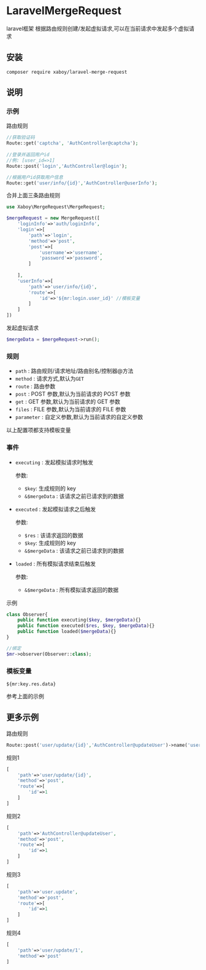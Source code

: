 # LaravelMergeRequest
laravel框架 根据路由规则创建/发起虚拟请求,可以在当前请求中发起多个虚拟请求


## 安装
`composer require xaboy/laravel-merge-request`

## 说明

### 示例

路由规则
```php
//获取验证码
Route::get('captcha', 'AuthController@captcha');
 
//登录并返回用户id
//例: [user_id=>1]
Route::post('login','AuthController@login'); 

//根据用户id获取用户信息
Route::get('user/info/{id}','AuthController@userInfo'); 
```
合并上面三条路由规则
```php
use Xaboy\MergeRequest\MergeRequest;

$mergeRequest = new MergeRequest([
    'loginInfo'=>'auth/loginInfo',
    'login'=>[
        'path'=>'login',
        'method'=>'post',
        'post'=>[
            'username'=>'username',
            'password'=>'password',
        ]
    
    ],
    'userInfo'=>[
        'path'=>'user/info/{id}',
        'route'=>[
            'id'=>'${mr:login.user_id}' //模板变量
        ]
    ]
])
```
发起虚拟请求
```php
$mergeData = $mergeRequest->run();
```

### 规则

- `path` : 路由规则/请求地址/路由别名/控制器@方法
- `method` : 请求方式,默认为`GET`
- `route` : 路由参数
- `post` : POST 参数,默认为当前请求的 POST 参数
- `get` : GET 参数,默认为当前请求的 GET 参数
- `files` : FILE 参数,默认为当前请求的 FILE 参数
- `parameter` : 自定义参数,默认为当前请求的自定义参数

以上配置项都支持模板变量

### 事件

- `executing` : 发起模拟请求时触发
  
  参数: 
  - `$key`: 生成规则的 key
  - `&$mergeData` : 该请求之前已请求到的数据

- `executed` : 发起模拟请求之后触发
  
  参数: 
  - `$res` : 该请求返回的数据
  - `$key`: 生成规则的 key
  - `&$mergeData` : 该请求之前已请求到的数据

- `loaded` : 所有模拟请求结束后触发
  
  参数: 
    -  `&$mergeData` : 所有模拟请求返回的数据

示例
```php
class Observer{
    public function executing($key, $mergeData){}
    public function executed($res, $key, $mergeData){}
    public function loaded($mergeData){}
}

//绑定
$mr->observer(Observer::class);
```
### 模板变量

`${mr:key.res.data}`

参考上面的示例


## 更多示例
路由规则
```php
Route::post('user/update/{id}','AuthController@updateUser')->name('user.update');
```
规则1
```php
[
    'path'=>'user/update/{id}',
    'method'=>'post',
    'route'=>[
        'id'=>1
    ]
]
```
规则2
```php
[
    'path'=>'AuthController@updateUser',
    'method'=>'post',
    'route'=>[
        'id'=>1
    ]
]
```
规则3
```php
[
    'path'=>'user.update',
    'method'=>'post',
    'route'=>[
        'id'=>1
    ]
]
```
规则4
```php
[
    'path'=>'user/update/1',
    'method'=>'post'
]
```